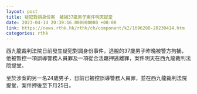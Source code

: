 ```yaml
---
layout: post
title: 疑犯對調身份案　被捕37歲男子案件明天提堂
date: 2023-04-14 20:39:16.000000000 +08:00
link: https://news.rthk.hk/rthk/ch/component/k2/1696288-20230414.htm
categories: rthk
---
```


西九龍裁判法院日前發生疑犯對調身份事件，逃脫的37歲男子昨晚被警方拘捕，他被暫控一項誤導警務人員罪及一項從合法羈押逃離罪，案件明天在西九龍裁判法院提堂。

至於涉案的另一名24歲男子，日前已被控誤導警務人員罪，並在西九龍裁判法院提堂，案件押後至下月25日。
